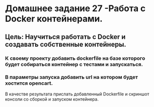 # Домашнее задание 27 -Работа с Docker контейнерами.

## Цель: Научиться работать с Docker и создавать собственные контейнеры.

### К своему проекту добавить dockerfile на базе которого будет собираться контейнер с тестами и запускаться.
### В параметры запуска добавить url на котором будет хостится opencart.

В качестве результата прислать добавленный Dockerfile и скриншот консоли со сборкой и запуском контейнера.
